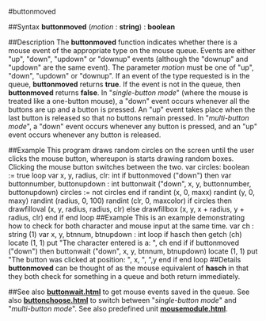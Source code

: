 
#buttonmoved

##Syntax
**buttonmoved** (*motion* : **string**) : **boolean**

##Description
The **buttonmoved** function indicates whether there is a mouse event of the appropriate type on the mouse queue. Events are either "up", "down", "updown" or "downup" events (although the "downup" and "updown" are the same event).
The parameter *motion* must be one of "up", "down", "updown" or "downup". If an event of the type requested is in the queue, **buttonmoved** returns **true**. If the event is not in the queue, then **buttonmoved** returns **false**.
In "*single-button mode*" (where the mouse is treated like a one-button mouse), a "down" event occurs whenever all the buttons are up and a button is pressed. An "up" event takes place when the last button is released so that no buttons remain pressed.
In "*multi-button mode*", a "down" event occurs whenever any button is pressed, and an "up" event occurs whenever any button is released.

##Example
This program draws random circles on the screen until the user clicks the mouse button, whereupon is starts drawing random boxes. Clicking the mouse button switches between the two.
        var circles: boolean := true
        loop
            var x, y, radius, clr: int
            if buttonmoved ("down") then
                var buttonnumber, buttonupdown : int
                buttonwait ("down", x, y, buttonnumber, buttonupdown)
                circles := not circles
            end if
            randint (x, 0, maxx)
            randint (y, 0, maxy)
            randint (radius, 0, 100)
            randint (clr, 0, maxcolor)
            if circles then
                drawfilloval (x, y, radius, radius, clr)
            else
                drawfillbox (x, y, x + radius, y + radius, clr)
            end if
        end loop
##Example
This is an example demonstrating how to check for both character and mouse input at the same time.
        var ch : string (1)
        var x, y, btnnum, btnupdown : int
        loop
            if hasch then
                getch (ch)
                locate (1, 1)
                put "The character entered is a: ", ch
            end if
            if buttonmoved ("down") then
                buttonwait ("down", x, y, btnnum, btnupdown)
                locate (1, 1)
                put "The button was clicked at position: ", x, ", ",y
            end if
        end loop
##Details
**buttonmoved** can be thought of as the mouse equivalent of **hasch** in that they both check for something in a queue and both return immediately.

##See also
**[buttonwait.html](buttonwait)** to get mouse events saved in the queue. See also **[buttonchoose.html](buttonchoose)** to switch between "*single-button mode*" and "*multi-button mode*".
See also predefined unit **[mousemodule.html](Mouse)**.
